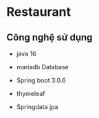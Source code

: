﻿# Restaurant
## Công nghệ sử dụng
  - java 16
  
  - mariadb Database
  
  - Spring boot 3.0.6

  - thymeleaf

  - Springdata jpa
